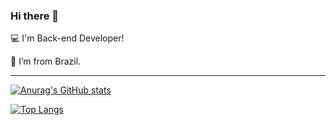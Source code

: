 ### Hi there 👋

:computer: I'm Back-end Developer!

:house_with_garden: I’m from Brazil.

<hr>

[![Anurag's GitHub stats](https://github-readme-stats.vercel.app/api?username=edmariooliver)](https://github.com/anuraghazra/github-readme-stats)

[![Top Langs](https://github-readme-stats.vercel.app/api/top-langs/?username=edmariooliver&layout=compact)](https://github.com/anuraghazra/github-readme-stats)

